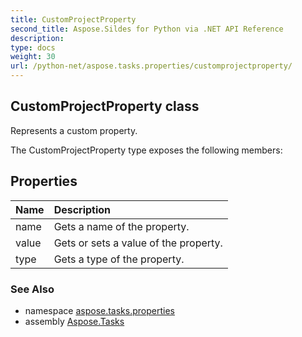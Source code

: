 ```yaml
---
title: CustomProjectProperty
second_title: Aspose.Sildes for Python via .NET API Reference
description: 
type: docs
weight: 30
url: /python-net/aspose.tasks.properties/customprojectproperty/
---
```


## CustomProjectProperty class

Represents a custom property.

The CustomProjectProperty type exposes the following members:
## Properties
| Name | Description |
| :- | :- |
|name|Gets a name of the property.|
|value|Gets or sets a value of the property.|
|type|Gets a type of the property.|

### See Also

* namespace [aspose.tasks.properties](../../aspose.tasks.properties/)
* assembly [Aspose.Tasks](/tasks/python-net/)

